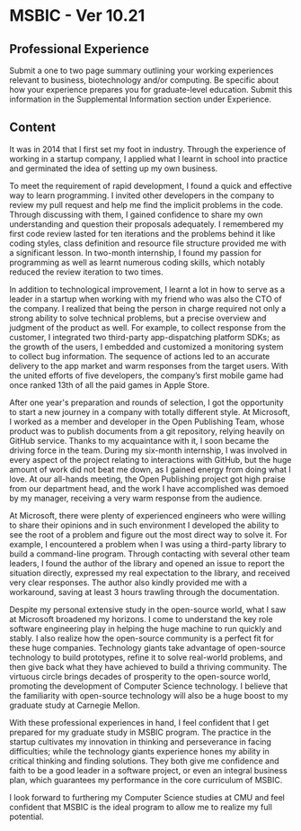 # MSBIC - Ver 10.21

## Professional Experience

Submit a one to two page summary outlining your working experiences relevant to business, biotechnology and/or computing. Be specific about how your experience prepares you for graduate-level education. Submit this information in the Supplemental Information section under Experience.

## Content

It was in 2014 that I first set my foot in industry. Through the experience of working in a startup company, I applied what I learnt in school into practice and germinated the idea of setting up my own business.

To meet the requirement of rapid development, I found a quick and effective way to learn programming. I invited other developers in the company to review my pull request and help me find the implicit problems in the code. Through discussing with them, I gained confidence to share my own understanding and question their proposals adequately. I remembered my first code review lasted for ten iterations and the problems behind it like coding styles, class definition and resource file structure provided me with a significant lesson. In two-month internship, I found my passion for programming as well as learnt numerous coding skills, which notably reduced the review iteration to two times.

In addition to technological improvement, I learnt a lot in how to serve as a leader in a startup when working with my friend who was also the CTO of the company. I realized that being the person in charge required not only a strong ability to solve technical problems, but a precise overview and judgment of the product as well. For example, to collect response from the customer, I integrated two third-party app-dispatching platform SDKs; as the growth of the users, I embedded and customized a monitoring system to collect bug information. The sequence of actions led to an accurate delivery to the app market and warm responses from the target users. With the united efforts of five developers, the company’s first mobile game had once ranked 13th of all the paid games in Apple Store.

After one year's preparation and rounds of selection, I got the opportunity to start a new journey in a company with totally different style. At Microsoft, I worked as a member and developer in the Open Publishing Team, whose product was to publish documents from a git repository, relying heavily on GitHub service. Thanks to my acquaintance with it, I soon became the driving force in the team. During my six-month internship, I was involved in every aspect of the project relating to interactions with GitHub, but the huge amount of work did not beat me down, as I gained energy from doing what I love. At our all-hands meeting, the Open Publishing project got high praise from our department head, and the work I have accomplished was demoed by my manager, receiving a very warm response from the audience.

At Microsoft, there were plenty of experienced engineers who were willing to share their opinions and in such environment I developed the ability to see the root of a problem and figure out the most direct way to solve it. For example, I encountered a problem when I was using a third-party library to build a command-line program. Through contacting with several other team leaders, I found the author of the library and opened an issue to report the situation directly, expressed my real expectation to the library, and received very clear responses. The author also kindly provided me with a workaround, saving at least 3 hours trawling through the documentation.

Despite my personal extensive study in the open-source world, what I saw at Microsoft broadened my horizons. I come to understand the key role software engineering play in helping the huge machine to run quickly and stably. I also realize how the open-source community is a perfect fit for these huge companies. Technology giants take advantage of open-source technology to build prototypes, refine it to solve real-world problems, and then give back what they have achieved to build a thriving community. The virtuous circle brings decades of prosperity to the open-source world, promoting the development of Computer Science technology. I believe that the familiarity with open-source technology will also be a huge boost to my graduate study at Carnegie Mellon.

With these professional experiences in hand, I feel confident that I get prepared for my graduate study in MSBIC program. The practice in the startup cultivates my innovation in thinking and perseverance in facing difficulties; while the technology giants experience hones my ability in critical thinking and finding solutions. They both give me confidence and faith to be a good leader in a software project, or even an integral business plan, which guarantees my performance in the core curriculum of MSBIC.

I look forward to furthering my Computer Science studies at CMU and feel confident that MSBIC is the ideal program to allow me to realize my full potential.

